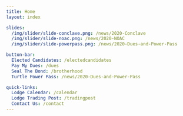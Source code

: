```yaml
---
title: Home
layout: index

slides:
  /img/slider/slide-conclave.png: /news/2020-Conclave
  /img/slider/slide-noac.png: /news/2020-NOAC
  /img/slider/slide-powerpass.png: /news/2020-Dues-and-Power-Pass

button-bar:
  Elected Candidates: /electedcandidates
  Pay My Dues: /dues
  Seal The Bond: /brotherhood
  Turtle Power Pass: /news/2020-Dues-and-Power-Pass

quick-links:
  Lodge Calendar: /calendar
  Lodge Trading Post: /tradingpost
  Contact Us: /contact
---
```

